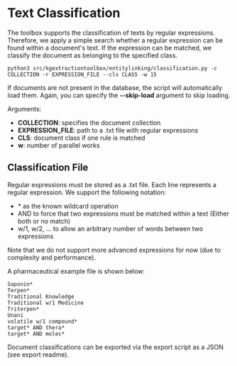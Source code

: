# Text Classification
The toolbox supports the classification of texts by regular expressions. 
Therefore, we apply a simple search whether a regular expression can be found within a document's text.
If the expression can be matched, we classify the document as belonging to the specified class.

```
python3 src/kgextractiontoolbox/entitylinking/classification.py -c COLLECTION -r EXPRESSION_FILE --cls CLASS -w 15
```

If documents are not present in the database, the script will automatically load them. 
Again, you can specify the **--skip-load** argument to skip loading.

Arguments:
- **COLLECTION**: specifies the document collection
- **EXPRESSION_FILE**: path to a .txt file with regular expressions
- **CLS**: document class if one rule is matched
- **w**: number of parallel works


## Classification File
Regular expressions must be stored as a .txt file. 
Each line represents a regular expression.
We support the following notation:
- \* as the known wildcard operation
- AND to force that two expressions must be matched within a text (Either both or no match)
- w/1, w/2, ... to allow an arbitrary number of words between two expressions

Note that we do not support more advanced expressions for now (due to complexity and performance).

A pharmaceutical example file is shown below:

```
Saponin*
Terpen*
Traditional Knowledge
Traditional w/1 Medicine
Triterpen*
Unani
volatile w/1 compound*
target* AND thera*
target* AND molec*
```

Document classifications can be exported via the export script as a JSON (see export readme).